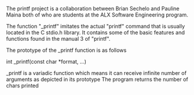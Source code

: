 The printf project is a collaboration between Brian Sechelo and Pauline Maina both of who are students at the ALX Software Engineering program. 

The function "_printf" imitates the actual "printf" command that is usually located in the C stdio.h library. It contains some of the basic features and functions found in the manual 3 of "printf".

The prototype of the _printf function is as follows

int _printf(const char *format, ...)

_printf is a variadic function which means it can receive infinite number of arguments as depicted in its prototype
The program returns the number of chars printed

